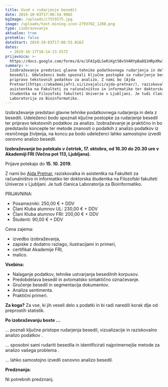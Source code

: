 ```yaml
---
title: Uvod v rudarjenje besedil
date: 2019-10-03T17:06:54.998Z
bgImage: /uploads/c75t9175.jpg
image: /uploads/text-mining-icon-2793702_1280.png
type: izobrazevanje
aktualno: true
preteklo: false
dateStart: 2019-10-03T17:06:55.016Z
dates:
  - 2019-10-17T18:14:13.557Z
prijavnica: >-
  https://docs.google.com/forms/d/e/1FAIpQLSeRiKgt5Bv5VARYpBaDQ1HRpXRw7lRjb0jSfFGjku-0oFAJmA/viewform?usp=sf_link
summary: >-
  Izobraževanje predstavi glavne tehnike podatkovnega rudarjenja in dela z
  besedili. Udeleženci bodo spoznali ključne postopke za rudarjenje besedil ter
  pripravo tekstovnih podatkov za analizo. Z nami bo [Ajda
  Pretnar](https://akademijafri.si/izvajalci/ajda-pretnar/), raziskovalka in
  asistentka na Fakulteti za računalništvo in informatiko ter doktorska
  študentka na Filozofski fakulteti Univerze v Ljubljani. Je tudi članica
  Laboratorija za Bioinformatiko.
---
```

Izobraževanje predstavi glavne tehnike podatkovnega rudarjenja in dela z besedili. Udeleženci bodo spoznali ključne postopke za rudarjenje besedil ter pripravo tekstovnih podatkov za analizo. Izobraževanje je praktično in bo predstavilo koncepte ter metode znanosti o podatkih z analizo podatkov iz resničnega življenja, na koncu pa bodo udeleženci lahko samostojno izvedli osnovno analizo besedil.

**Izobraževanje bo potekalo v četrtek, 17. oktobra, od 16.30 do 20.30 ure v Akademiji FRI (Večna pot 113, Ljubljana).** 

Prijave potekajo do **15. 10. 2019**.

Z nami bo [Ajda Pretnar](https://akademijafri.si/izvajalci/ajda-pretnar/), raziskovalka in asistentka na Fakulteti za računalništvo in informatiko ter doktorska študentka na Filozofski fakulteti Univerze v Ljubljani. Je tudi članica Laboratorija za Bioinformatiko.

PRIJAVNINA: 

* Posamezniki: 250,00 € + DDV
* Člani Kluba alumnov UL: 230,00 € + DDV
* Člani Kluba alumnov FRI: 200,00 € + DDV
* Študenti: 90,00 € + DDV

Cena zajema:

* izvedbo izobraževanja,
* zapiske z dodatno razlago, ilustracijami in primeri,
* certifikat Akademije FRI,
* malico.

**Vsebina:**

* Nalaganje podatkov, tehnike ustvarjanja besedilnih korpusov.
* Predobdelava besedil in avtomatsko sintaktično označevanje.
* Gručenje besedil in segmentacija dokumentov.
* Analiza sentimenta.
* Praktični primeri.

**Za koga?**
 Za vse, ki jih veseli delo s podatki in bi radi naredili korak dlje od preprostih statistik.

**Po izobraževanju boste ...**

... poznali ključne pristope rudarjenja besedil, vizualizacije in raziskovalno analizo podatkov
.

... sposobni sami rudariti besedila in identificirati najprimernejše metode za analizo vašega problema
.

... lahko samostojno izvedli osnovno analizo besedil.

**Predznanja:**

Ni potrebnih predznanj.
